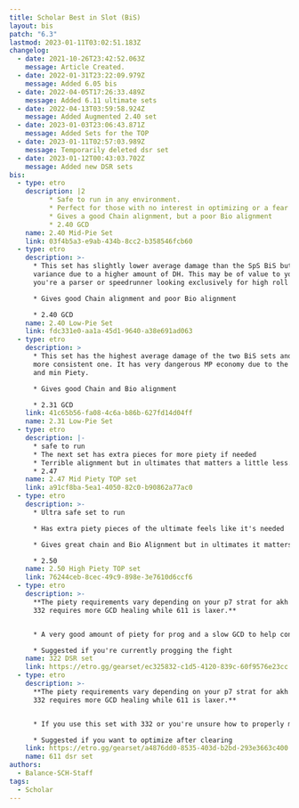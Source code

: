 ```yaml
---
title: Scholar Best in Slot (BiS)
layout: bis
patch: "6.3"
lastmod: 2023-01-11T03:02:51.183Z
changelog:
  - date: 2021-10-26T23:42:52.063Z
    message: Article Created.
  - date: 2022-01-31T23:22:09.979Z
    message: Added 6.05 bis
  - date: 2022-04-05T17:26:33.489Z
    message: Added 6.11 ultimate sets
  - date: 2022-04-13T03:59:58.924Z
    message: Added Augmented 2.40 set
  - date: 2023-01-03T23:06:43.871Z
    message: Added Sets for the TOP
  - date: 2023-01-11T02:57:03.989Z
    message: Temporarily deleted dsr set
  - date: 2023-01-12T00:43:03.702Z
    message: Added new DSR sets
bis:
  - type: etro
    description: |2
          * Safe to run in any environment.
          * Perfect for those with no interest in optimizing or a fear of PF.
          * Gives a good Chain alignment, but a poor Bio alignment
          * 2.40 GCD
    name: 2.40 Mid-Pie Set
    link: 03f4b5a3-e9ab-434b-8cc2-b358546fcb60
  - type: etro
    description: >-
      * This set has slightly lower average damage than the SpS BiS but higher
      variance due to a higher amount of DH. This may be of value to you if
      you're a parser or speedrunner looking exclusively for high roll runs.

      * Gives good Chain alignment and poor Bio alignment

      * 2.40 GCD
    name: 2.40 Low-Pie Set
    link: fdc331e0-aa1a-45d1-9640-a38e691ad063
  - type: etro
    description: >
      * This set has the highest average damage of the two BiS sets and is the
      more consistent one. It has very dangerous MP economy due to the fast GCD
      and min Piety.

      * Gives good Chain and Bio alignment

      * 2.31 GCD
    link: 41c65b56-fa08-4c6a-b86b-627fd14d04ff
    name: 2.31 Low-Pie Set
  - type: etro
    description: |-
      * safe to run
      * The next set has extra pieces for more piety if needed
      * Terrible alignment but in ultimates that matters a little less.
      * 2.47
    name: 2.47 Mid Piety TOP set
    link: a91cf8ba-5ea1-4050-82c0-b90862a77ac0
  - type: etro
    description: >-
      * Ultra safe set to run

      * Has extra piety pieces of the ultimate feels like it's needed

      * Gives great chain and Bio Alignment but in ultimates it matters a little less.

      * 2.50
    name: 2.50 High Piety TOP set
    link: 76244ceb-8cec-49c9-898e-3e7610d6ccf6
  - type: etro
    description: >-
      **The piety requirements vary depending on your p7 strat for akh morns.
      332 requires more GCD healing while 611 is laxer.**


      * A very good amount of piety for prog and a slow GCD to help conserve mp.

      * Suggested if you're currently progging the fight
    name: 322 DSR set
    link: https://etro.gg/gearset/ec325832-c1d5-4120-839c-60f9576e23cc
  - type: etro
    description: >-
      **The piety requirements vary depending on your p7 strat for akh morns.
      332 requires more GCD healing while 611 is laxer.**


      * If you use this set with 332 or you're unsure how to properly manage your mana you will oom. 

      * Suggested if you want to optimize after clearing
    link: https://etro.gg/gearset/a4876dd0-8535-403d-b2bd-293e3663c400
    name: 611 dsr set
authors:
  - Balance-SCH-Staff
tags:
  - Scholar
---
```


